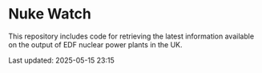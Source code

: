 # Nuke Watch

This repository includes code for retrieving the latest information available on the output of EDF nuclear power plants in the UK.

Last updated: 2025-05-15 23:15